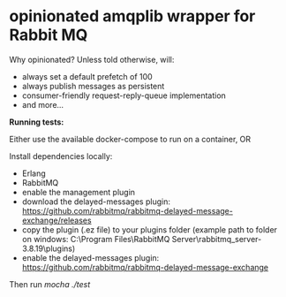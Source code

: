 # opinionated amqplib wrapper for Rabbit MQ

Why opinionated? Unless told otherwise, will:
* always set a default prefetch of 100
* always publish messages as persistent
* consumer-friendly request-reply-queue implementation
* and more...

**Running tests:**

  Either use the available docker-compose to run on a container, OR

  Install dependencies locally:
  * Erlang
  * RabbitMQ
  * enable the management plugin
  * download the delayed-messages plugin: https://github.com/rabbitmq/rabbitmq-delayed-message-exchange/releases
  * copy the plugin (.ez file) to your plugins folder (example path to folder on windows: C:\Program Files\RabbitMQ Server\rabbitmq_server-3.8.19\plugins)
  * enable the delayed-messages plugin: https://github.com/rabbitmq/rabbitmq-delayed-message-exchange
  
Then run _mocha ./test_
